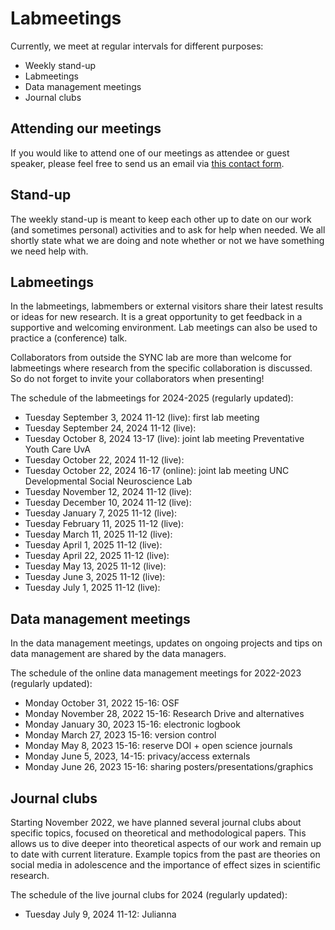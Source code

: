 # Labmeetings

Currently, we meet at regular intervals for different purposes:
<ul>
    <li>Weekly stand-up</li>
    <li>Labmeetings</li>
    <li>Data management meetings</li>
    <li>Journal clubs</li>
</ul>



## Attending our meetings

If you would like to attend one of our meetings as attendee or guest speaker, please feel free to send us an email via [this contact form](https://erasmus-synclab.nl/contact/). 



## Stand-up

The weekly stand-up is meant to keep each other up to date on our work (and sometimes personal) activities and to ask for help when needed. We all shortly state what we are doing and note whether or not we have something we need help with.  



## Labmeetings

In the labmeetings, labmembers or external visitors share their latest results or ideas for new research. It is a great opportunity to get feedback in a supportive and welcoming environment. Lab meetings can also be used to practice a (conference) talk.

Collaborators from outside the SYNC lab are more than welcome for labmeetings where research from the specific collaboration is discussed. So do not forget to invite your collaborators when presenting!

The schedule of the labmeetings for 2024-2025 (regularly updated):
<ul>
    <li>Tuesday September 3, 2024 11-12 (live): first lab meeting </li>
    <li>Tuesday September 24, 2024 11-12 (live): </li>
    <li>Tuesday October 8, 2024 13-17 (live): joint lab meeting Preventative Youth Care UvA</li>
    <li>Tuesday October 22, 2024 11-12 (live): </li>
    <li>Tuesday October 22, 2024 16-17 (online): joint lab meeting UNC Developmental Social Neuroscience Lab</li>
    <li>Tuesday November 12, 2024 11-12 (live): </li>
    <li>Tuesday December 10, 2024 11-12 (live): </li>
    <li>Tuesday January 7, 2025 11-12 (live): </li>
    <li>Tuesday February 11, 2025 11-12 (live): </li>
    <li>Tuesday March 11, 2025 11-12 (live): </li>
    <li>Tuesday April 1, 2025 11-12 (live): </li>
    <li>Tuesday April 22, 2025 11-12 (live): </li>
    <li>Tuesday May 13, 2025 11-12 (live): </li>
    <li>Tuesday June 3, 2025 11-12 (live): </li>
    <li>Tuesday July 1, 2025 11-12 (live): </li>
</ul>

## Data management meetings

In the data management meetings, updates on ongoing projects and tips on data management are shared by the data managers.

The schedule of the online data management meetings for 2022-2023 (regularly updated):
<ul>
    <li>Monday October 31, 2022 15-16: OSF</li>
    <li>Monday November 28, 2022 15-16: Research Drive and alternatives</li>
    <li>Monday January 30, 2023 15-16: electronic logbook</li>
    <li>Monday March 27, 2023 15-16: version control</li>
    <li>Monday May 8, 2023 15-16: reserve DOI + open science journals</li>
    <li>Monday June 5, 2023, 14-15: privacy/access externals</li>
    <li>Monday June 26, 2023 15-16: sharing posters/presentations/graphics</li>
</ul>



## Journal clubs

Starting November 2022, we have planned several journal clubs about specific topics, focused on theoretical and methodological papers. This allows us to dive deeper into theoretical aspects of our work and remain up to date with current literature. Example topics from the past are theories on social media in adolescence and the importance of effect sizes in scientific research.

The schedule of the live journal clubs for 2024 (regularly updated):
<ul>
    <li>Tuesday July 9, 2024 11-12: Julianna</li>
</ul>

